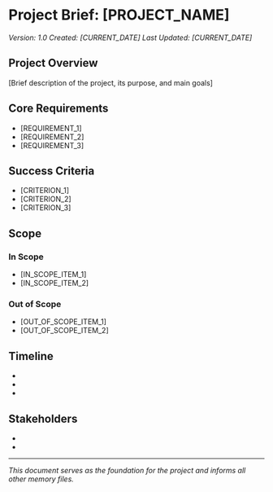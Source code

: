 # Project Brief: [PROJECT_NAME]
*Version: 1.0*
*Created: [CURRENT_DATE]*
*Last Updated: [CURRENT_DATE]*

## Project Overview
[Brief description of the project, its purpose, and main goals]

## Core Requirements
- [REQUIREMENT_1]
- [REQUIREMENT_2]
- [REQUIREMENT_3]

## Success Criteria
- [CRITERION_1]
- [CRITERION_2]
- [CRITERION_3]

## Scope
### In Scope
- [IN_SCOPE_ITEM_1]
- [IN_SCOPE_ITEM_2]

### Out of Scope
- [OUT_OF_SCOPE_ITEM_1]
- [OUT_OF_SCOPE_ITEM_2]

## Timeline
- [MILESTONE_1]: [DATE]
- [MILESTONE_2]: [DATE]
- [MILESTONE_3]: [DATE]

## Stakeholders
- [STAKEHOLDER_1]: [ROLE]
- [STAKEHOLDER_2]: [ROLE]

---

*This document serves as the foundation for the project and informs all other memory files.*